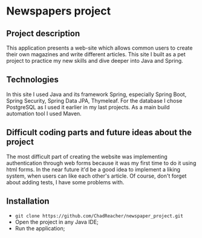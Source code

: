# Newspapers project <br/>

## Project description
This application presents a web-site which allows common users
to create their own magazines and write different articles.
This site I built as a pet project to practice my new skills
and dive deeper into Java and Spring. <br/>
## Technologies
In this site I used Java and its framework Spring, especially
Spring Boot, Spring Security, Spring Data JPA, Thymeleaf.
For the database I chose PostgreSQL as I used it earlier in my last projects.
As a main build automation tool I used Maven. <br/>

## Difficult coding parts and future ideas about the project
The most difficult part of creating the website was implementing
authentication through web forms because it was my first time to do it using html forms.
In the near future it'd be a good idea to implement a liking system,
when users can like each other's article.
Of course, don't forget about adding tests, I have some problems with.


## Installation
- `git clone https://github.com/ChadReacher/newspaper_project.git`
- Open the project in any Java IDE;
- Run the application;